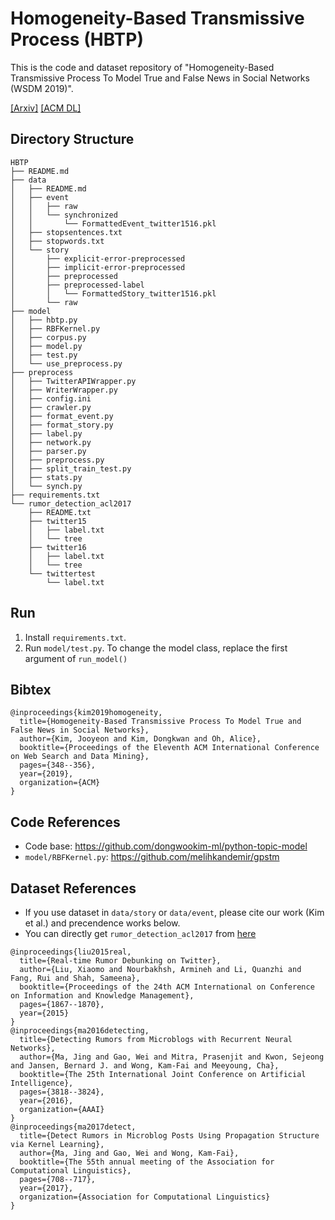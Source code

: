 # Homogeneity-Based Transmissive Process (HBTP)

This is the code and dataset repository of "Homogeneity-Based Transmissive Process To Model True and False News in Social Networks (WSDM 2019)".

[[Arxiv]](https://arxiv.org/abs/1811.09702)
[[ACM DL]](https://dl.acm.org/citation.cfm?id=3291009)

## Directory Structure
```
HBTP
├── README.md
├── data
│   ├── README.md
│   ├── event
│   │   ├── raw
│   │   └── synchronized
│   │       └── FormattedEvent_twitter1516.pkl
│   ├── stopsentences.txt
│   ├── stopwords.txt
│   └── story
│       ├── explicit-error-preprocessed
│       ├── implicit-error-preprocessed
│       ├── preprocessed
│       ├── preprocessed-label
│       │   └── FormattedStory_twitter1516.pkl
│       └── raw
├── model
│   ├── hbtp.py
│   ├── RBFKernel.py
│   ├── corpus.py
│   ├── model.py
│   ├── test.py
│   └── use_preprocess.py
├── preprocess
│   ├── TwitterAPIWrapper.py
│   ├── WriterWrapper.py
│   ├── config.ini
│   ├── crawler.py
│   ├── format_event.py
│   ├── format_story.py
│   ├── label.py
│   ├── network.py
│   ├── parser.py
│   ├── preprocess.py
│   ├── split_train_test.py
│   ├── stats.py
│   └── synch.py
├── requirements.txt
└── rumor_detection_acl2017
    ├── README.txt
    ├── twitter15
    │   ├── label.txt
    │   └── tree
    ├── twitter16
    │   ├── label.txt
    │   └── tree
    └── twittertest
        └── label.txt
```

## Run
1. Install `requirements.txt`.
2. Run `model/test.py`. To change the model class, replace the first argument of `run_model()`

## Bibtex
```
@inproceedings{kim2019homogeneity,
  title={Homogeneity-Based Transmissive Process To Model True and False News in Social Networks},
  author={Kim, Jooyeon and Kim, Dongkwan and Oh, Alice},
  booktitle={Proceedings of the Eleventh ACM International Conference on Web Search and Data Mining},
  pages={348--356},
  year={2019},
  organization={ACM}
}
```

## Code References
- Code base: https://github.com/dongwookim-ml/python-topic-model
- `model/RBFKernel.py`: https://github.com/melihkandemir/gpstm

## Dataset References
- If you use dataset in `data/story` or `data/event`, please cite our work (Kim et al.) and precendence works below.
- You can directly get `rumor_detection_acl2017` from [here](https://github.com/majingCUHK/Rumor_RvNN)

```
@inproceedings{liu2015real,
  title={Real-time Rumor Debunking on Twitter},
  author={Liu, Xiaomo and Nourbakhsh, Armineh and Li, Quanzhi and Fang, Rui and Shah, Sameena},
  booktitle={Proceedings of the 24th ACM International on Conference on Information and Knowledge Management},
  pages={1867--1870},
  year={2015}
}
@inproceedings{ma2016detecting,
  title={Detecting Rumors from Microblogs with Recurrent Neural Networks},
  author={Ma, Jing and Gao, Wei and Mitra, Prasenjit and Kwon, Sejeong and Jansen, Bernard J. and Wong, Kam-Fai and Meeyoung, Cha},
  booktitle={The 25th International Joint Conference on Artificial Intelligence},
  pages={3818--3824},
  year={2016},
  organization={AAAI}
}
@inproceedings{ma2017detect,
  title={Detect Rumors in Microblog Posts Using Propagation Structure via Kernel Learning},
  author={Ma, Jing and Gao, Wei and Wong, Kam-Fai},
  booktitle={The 55th annual meeting of the Association for Computational Linguistics},
  pages={708--717},
  year={2017},
  organization={Association for Computational Linguistics}
}
```
